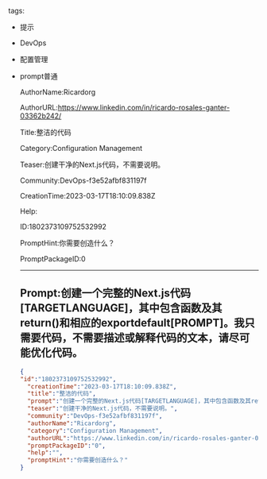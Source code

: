   tags: 
- 提示
- DevOps
- 配置管理
- prompt普通

  AuthorName:Ricardorg

  AuthorURL:https://www.linkedin.com/in/ricardo-rosales-ganter-03362b242/

  Title:整洁的代码

  Category:Configuration Management

  Teaser:创建干净的Next.js代码，不需要说明。

  Community:DevOps-f3e52afbf831197f

  CreationTime:2023-03-17T18:10:09.838Z

  Help:

  ID:1802373109752532992

  PromptHint:你需要创造什么？

  PromptPackageID:0

  ---

  ## Prompt:创建一个完整的Next.js代码[TARGETLANGUAGE]，其中包含函数及其return()和相应的exportdefault[PROMPT]。我只需要代码，不需要描述或解释代码的文本，请尽可能优化代码。

  ```json
  {
  "id":"1802373109752532992",
    "creationTime":"2023-03-17T18:10:09.838Z",
    "title":"整洁的代码",
    "prompt":"创建一个完整的Next.js代码[TARGETLANGUAGE]，其中包含函数及其return()和相应的exportdefault[PROMPT]。我只需要代码，不需要描述或解释代码的文本，请尽可能优化代码。",
    "teaser":"创建干净的Next.js代码，不需要说明。",
    "community":"DevOps-f3e52afbf831197f",
    "authorName":"Ricardorg",
    "category":"Configuration Management",
    "authorURL":"https://www.linkedin.com/in/ricardo-rosales-ganter-03362b242/",
    "promptPackageID":"0",
    "help":"",
    "promptHint":"你需要创造什么？"
  }
  ```
